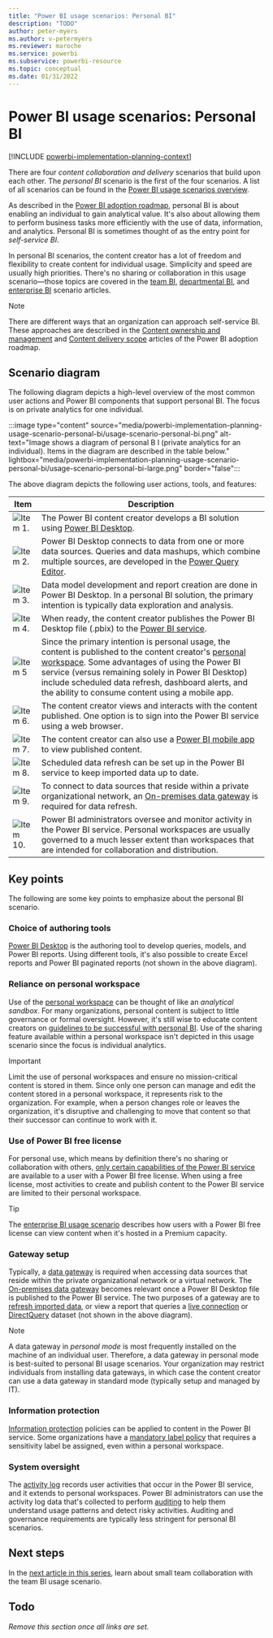 ```yaml
---
title: "Power BI usage scenarios: Personal BI"
description: "TODO"
author: peter-myers
ms.author: v-petermyers
ms.reviewer: maroche
ms.service: powerbi
ms.subservice: powerbi-resource
ms.topic: conceptual
ms.date: 01/31/2022
---
```


# Power BI usage scenarios: Personal BI

[!INCLUDE [powerbi-implementation-planning-context](includes/powerbi-implementation-planning-context.md)]

There are four *content collaboration and delivery* scenarios that build upon each other. The *personal BI* scenario is the first of the four scenarios. A list of all scenarios can be found in the [Power BI usage scenarios overview](powerbi-implementation-planning-usage-scenario-overview.md).

As described in the [Power BI adoption roadmap](powerbi-adoption-roadmap-content-delivery-scope.md#personal-bi), personal BI is about enabling an individual to gain analytical value. It's also about allowing them to perform business tasks more efficiently with the use of data, information, and analytics. Personal BI is sometimes thought of as the entry point for *self-service BI*.

In personal BI scenarios, the content creator has a lot of freedom and flexibility to create content for individual usage. Simplicity and speed are usually high priorities. There's no sharing or collaboration in this usage scenario—those topics are covered in the [team BI](#todo), [departmental BI](#todo), and [enterprise BI](#todo) scenario articles.

> [!NOTE]
> There are different ways that an organization can approach self-service BI. These approaches are described in the [Content ownership and management](powerbi-adoption-roadmap-content-ownership-and-management.md) and [Content delivery scope](powerbi-adoption-roadmap-content-delivery-scope.md) articles of the Power BI adoption roadmap.

## Scenario diagram

The following diagram depicts a high-level overview of the most common user actions and Power BI components that support personal BI. The focus is on private analytics for one individual.

:::image type="content" source="media/powerbi-implementation-planning-usage-scenario-personal-bi/usage-scenario-personal-bi.png" alt-text="Image shows a diagram of personal B I (private analytics for an individual). Items in the diagram are described in the table below." lightbox="media/powerbi-implementation-planning-usage-scenario-personal-bi/usage-scenario-personal-bi-large.png" border="false":::

The above diagram depicts the following user actions, tools, and features:

| **Item** | **Description** |
| --- | --- |
| ![Item 1.](media/common/icon-01-red-30x30.png) | The Power BI content creator develops a BI solution using [Power BI Desktop](../fundamentals/desktop-what-is-desktop.md). |
| ![Item 2.](media/common/icon-02-red-30x30.png) | Power BI Desktop connects to data from one or more data sources. Queries and data mashups, which combine multiple sources, are developed in the [Power Query Editor](/power-query/power-query-what-is-power-query). |
| ![Item 3.](media/common/icon-03-red-30x30.png) | Data model development and report creation are done in Power BI Desktop. In a personal BI solution, the primary intention is typically data exploration and analysis. |
| ![Item 4.](media/common/icon-04-red-30x30.png) | When ready, the content creator publishes the Power BI Desktop file (.pbix) to the [Power BI service](../fundamentals/power-bi-service-overview.md). |
| ![Item 5](media/common/icon-05-red-30x30.png) | Since the primary intention is personal usage, the content is published to the content creator's [personal workspace](../fundamentals/service-basic-concepts.md#workspaces). Some advantages of using the Power BI service (versus remaining solely in Power BI Desktop) include scheduled data refresh, dashboard alerts, and the ability to consume content using a mobile app. |
| ![Item 6.](media/common/icon-06-red-30x30.png) | The content creator views and interacts with the content published. One option is to sign into the Power BI service using a web browser. |
| ![Item 7.](media/common/icon-07-red-30x30.png) | The content creator can also use a [Power BI mobile app](../consumer/mobile/mobile-apps-for-mobile-devices.md) to view published content. |
| ![Item 8.](media/common/icon-08-red-30x30.png) | Scheduled data refresh can be set up in the Power BI service to keep imported data up to date. |
| ![Item 9.](media/common/icon-09-red-30x30.png) | To connect to data sources that reside within a private organizational network, an [On-premises data gateway](../connect-data/service-gateway-onprem.md) is required for data refresh. |
| ![Item 10.](media/common/icon-10-red-30x30.png) | Power BI administrators oversee and monitor activity in the Power BI service. Personal workspaces are usually governed to a much lesser extent than workspaces that are intended for collaboration and distribution. |

## Key points

The following are some key points to emphasize about the personal BI scenario.

### Choice of authoring tools

[Power BI Desktop](../fundamentals/desktop-what-is-desktop.md) is the authoring tool to develop queries, models, and Power BI reports. Using different tools, it's also possible to create Excel reports and Power BI paginated reports (not shown in the above diagram).

### Reliance on personal workspace

Use of the [personal workspace](../fundamentals/service-basic-concepts.md#workspaces) can be thought of like an *analytical sandbox*. For many organizations, personal content is subject to little governance or formal oversight. However, it's still wise to educate content creators on [guidelines to be successful with personal BI](powerbi-adoption-roadmap-content-delivery-scope.md#personal-bi). Use of the sharing feature available within a personal workspace isn't depicted in this usage scenario since the focus is individual analytics.

> [!IMPORTANT]
> Limit the use of personal workspaces and ensure no mission-critical content is stored in them. Since only one person can manage and edit the content stored in a personal workspace, it represents risk to the organization. For example, when a person changes role or leaves the organization, it's disruptive and challenging to move that content so that their successor can continue to work with it.

### Use of Power BI free license

For personal use, which means by definition there's no sharing or collaboration with others, [only certain capabilities of the Power BI service](../consumer/end-user-features.md#feature-list) are available to a user with a Power BI free license. When using a free license, most activities to create and publish content to the Power BI service are limited to their personal workspace.

> [!TIP]
> The [enterprise BI usage scenario](#todo) describes how users with a Power BI free license can view content when it's hosted in a Premium capacity.

### Gateway setup

Typically, a [data gateway](../connect-data/service-gateway-onprem.md) is required when accessing data sources that reside within the private organizational network or a virtual network. The [On-premises data gateway](../connect-data/service-gateway-onprem.md) becomes relevant once a Power BI Desktop file is published to the Power BI service. The two purposes of a gateway are to [refresh imported data](../connect-data/refresh-data.md), or view a report that queries a [live connection](../connect-data/desktop-directquery-about.md#live-connections) or [DirectQuery](../connect-data/desktop-directquery-about.md) dataset (not shown in the above diagram).

> [!NOTE]
> A data gateway in *personal mode* is most frequently installed on the machine of an individual user. Therefore, a data gateway in personal mode is best-suited to personal BI usage scenarios. Your organization may restrict individuals from installing data gateways, in which case the content creator can use a data gateway in standard mode (typically setup and managed by IT).

### Information protection

[Information protection](powerbi-adoption-roadmap-system-oversight.md#information-protection) policies can be applied to content in the Power BI service. Some organizations have a [mandatory label policy](../admin/service-security-sensitivity-label-mandatory-label-policy.md) that requires a sensitivity label be assigned, even within a personal workspace.

### System oversight

The [activity log](../admin/service-admin-auditing.md) records user activities that occur in the Power BI service, and it extends to personal workspaces. Power BI administrators can use the activity log data that's collected to perform [auditing](powerbi-adoption-roadmap-system-oversight.md#auditing) to help them understand usage patterns and detect risky activities. Auditing and governance requirements are typically less stringent for personal BI scenarios.

## Next steps

In the [next article in this series](#todo), learn about small team collaboration with the team BI usage scenario.

## Todo

*Remove this section once all links are set.*
